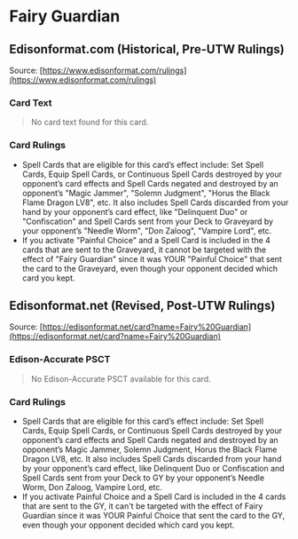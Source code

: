 # Fairy Guardian

## Edisonformat.com (Historical, Pre-UTW Rulings)

Source: [https://www.edisonformat.com/rulings](https://www.edisonformat.com/rulings)

### Card Text

> No card text found for this card.

### Card Rulings

*   Spell Cards that are eligible for this card’s effect include: Set Spell Cards, Equip Spell Cards, or Continuous Spell Cards destroyed by your opponent’s card effects and Spell Cards negated and destroyed by an opponent’s "Magic Jammer", "Solemn Judgment", "Horus the Black Flame Dragon LV8", etc. It also includes Spell Cards discarded from your hand by your opponent’s card effect, like "Delinquent Duo" or "Confiscation" and Spell Cards sent from your Deck to Graveyard by your opponent’s "Needle Worm", "Don Zaloog", "Vampire Lord", etc.
*   If you activate "Painful Choice" and a Spell Card is included in the 4 cards that are sent to the Graveyard, it cannot be targeted with the effect of "Fairy Guardian" since it was YOUR "Painful Choice" that sent the card to the Graveyard, even though your opponent decided which card you kept.

## Edisonformat.net (Revised, Post-UTW Rulings)

Source: [https://edisonformat.net/card?name=Fairy%20Guardian](https://edisonformat.net/card?name=Fairy%20Guardian)

### Edison-Accurate PSCT

> No Edison-Accurate PSCT available for this card.

### Card Rulings

*   Spell Cards that are eligible for this card’s effect include: Set Spell Cards, Equip Spell Cards, or Continuous Spell Cards destroyed by your opponent’s card effects and Spell Cards negated and destroyed by an opponent’s Magic Jammer, Solemn Judgment, Horus the Black Flame Dragon LV8, etc. It also includes Spell Cards discarded from your hand by your opponent’s card effect, like Delinquent Duo or Confiscation and Spell Cards sent from your Deck to GY by your opponent’s Needle Worm, Don Zaloog, Vampire Lord, etc.
*   If you activate Painful Choice and a Spell Card is included in the 4 cards that are sent to the GY, it can't be targeted with the effect of Fairy Guardian since it was YOUR Painful Choice that sent the card to the GY, even though your opponent decided which card you kept.
            